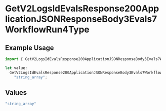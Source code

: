 # GetV2LogsIdEvalsResponse200ApplicationJSONResponseBody3Evals7WorkflowRun4Type

## Example Usage

```typescript
import { GetV2LogsIdEvalsResponse200ApplicationJSONResponseBody3Evals7WorkflowRun4Type } from "orq-poc-typescript-multi-env-version/models/operations";

let value:
  GetV2LogsIdEvalsResponse200ApplicationJSONResponseBody3Evals7WorkflowRun4Type =
    "string_array";
```

## Values

```typescript
"string_array"
```